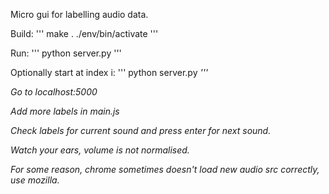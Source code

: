 Micro gui for labelling audio data.

Build:
'''
make
. ./env/bin/activate
'''

Run:
'''
python server.py
'''

Optionally start at index i:
'''
python server.py <i>
'''

Go to localhost:5000

Add more labels in main.js

Check labels for current sound and press enter for next sound.

Watch your ears, volume is not normalised.

For some reason, chrome sometimes doesn't load new audio src correctly, use mozilla.
